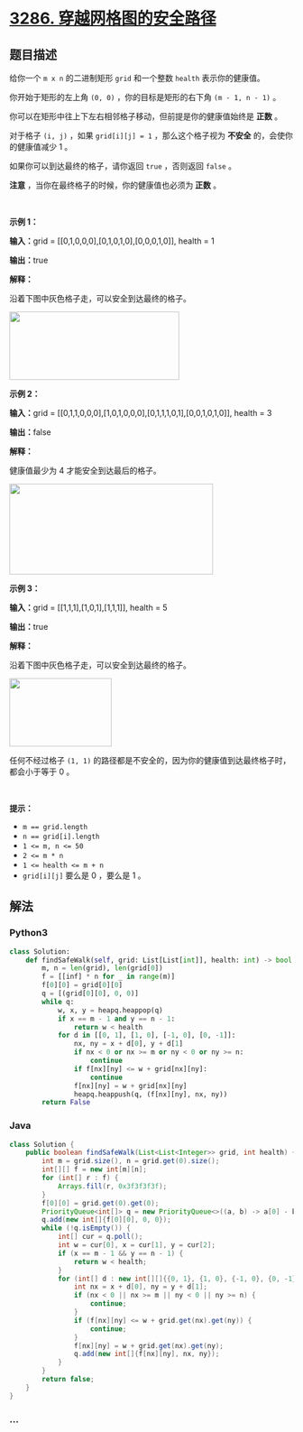 # [3286. 穿越网格图的安全路径](https://leetcode.cn/problems/find-a-safe-walk-through-a-grid)

## 题目描述

<!-- 这里写题目描述 -->

<p>给你一个&nbsp;<code>m x n</code>&nbsp;的二进制矩形&nbsp;<code>grid</code>&nbsp;和一个整数&nbsp;<code>health</code>&nbsp;表示你的健康值。</p>

<p>你开始于矩形的左上角&nbsp;<code>(0, 0)</code>&nbsp;，你的目标是矩形的右下角&nbsp;<code>(m - 1, n - 1)</code>&nbsp;。</p>

<p>你可以在矩形中往上下左右相邻格子移动，但前提是你的健康值始终是 <b>正数</b>&nbsp;。</p>

<p>对于格子&nbsp;<code>(i, j)</code>&nbsp;，如果&nbsp;<code>grid[i][j] = 1</code>&nbsp;，那么这个格子视为 <strong>不安全</strong>&nbsp;的，会使你的健康值减少 1 。</p>

<p>如果你可以到达最终的格子，请你返回&nbsp;<code>true</code>&nbsp;，否则返回 <code>false</code>&nbsp;。</p>

<p><b>注意</b>&nbsp;，当你在最终格子的时候，你的健康值也必须为<strong>&nbsp;正数</strong>&nbsp;。</p>

<p>&nbsp;</p>

<p><strong class="example">示例 1：</strong></p>

<div class="example-block">
<p><span class="example-io"><b>输入：</b>grid = [[0,1,0,0,0],[0,1,0,1,0],[0,0,0,1,0]], health = 1</span></p>

<p><span class="example-io"><b>输出：</b>true</span></p>

<p><b>解释：</b></p>

<p>沿着下图中灰色格子走，可以安全到达最终的格子。</p>
<img alt="" src="https://assets.leetcode.com/uploads/2024/08/04/3868_examples_1drawio.png" style="width: 301px; height: 121px;" /></div>

<p><strong class="example">示例 2：</strong></p>

<div class="example-block">
<p><span class="example-io"><b>输入：</b>grid = [[0,1,1,0,0,0],[1,0,1,0,0,0],[0,1,1,1,0,1],[0,0,1,0,1,0]], health = 3</span></p>

<p><span class="example-io"><b>输出：</b>false</span></p>

<p><b>解释：</b></p>

<p>健康值最少为 4 才能安全到达最后的格子。</p>
<img alt="" src="https://assets.leetcode.com/uploads/2024/08/04/3868_examples_2drawio.png" style="width: 361px; height: 161px;" /></div>

<p><strong class="example">示例 3：</strong></p>

<div class="example-block">
<p><span class="example-io"><b>输入：</b>grid = [[1,1,1],[1,0,1],[1,1,1]], health = 5</span></p>

<p><span class="example-io"><b>输出：</b>true</span></p>

<p><b>解释：</b></p>

<p>沿着下图中灰色格子走，可以安全到达最终的格子。</p>

<p><img alt="" src="https://assets.leetcode.com/uploads/2024/08/04/3868_examples_3drawio.png" style="width: 181px; height: 121px;" /></p>

<p>任何不经过格子&nbsp;<code>(1, 1)</code>&nbsp;的路径都是不安全的，因为你的健康值到达最终格子时，都会小于等于 0 。</p>
</div>

<p>&nbsp;</p>

<p><strong>提示：</strong></p>

<ul>
	<li><code>m == grid.length</code></li>
	<li><code>n == grid[i].length</code></li>
	<li><code>1 &lt;= m, n &lt;= 50</code></li>
<li><code>2 <= m * n</code></li>
	<li><code>1 &lt;= health &lt;= m + n</code></li>
	<li><code>grid[i][j]</code>&nbsp;要么是 0 ，要么是 1 。</li>
</ul>


## 解法

<!-- 这里可写通用的实现逻辑 -->

<!-- tabs:start -->

### **Python3**

<!-- 这里可写当前语言的特殊实现逻辑 -->

```python
class Solution:
    def findSafeWalk(self, grid: List[List[int]], health: int) -> bool:
        m, n = len(grid), len(grid[0])
        f = [[inf] * n for _ in range(m)]
        f[0][0] = grid[0][0]
        q = [(grid[0][0], 0, 0)]
        while q:
            w, x, y = heapq.heappop(q)
            if x == m - 1 and y == n - 1:
                return w < health
            for d in [[0, 1], [1, 0], [-1, 0], [0, -1]]:
                nx, ny = x + d[0], y + d[1]
                if nx < 0 or nx >= m or ny < 0 or ny >= n:
                    continue
                if f[nx][ny] <= w + grid[nx][ny]:
                    continue
                f[nx][ny] = w + grid[nx][ny]
                heapq.heappush(q, (f[nx][ny], nx, ny))
        return False
```

### **Java**

<!-- 这里可写当前语言的特殊实现逻辑 -->

```java
class Solution {
    public boolean findSafeWalk(List<List<Integer>> grid, int health) {
        int m = grid.size(), n = grid.get(0).size();
        int[][] f = new int[m][n];
        for (int[] r : f) {
            Arrays.fill(r, 0x3f3f3f3f);
        }
        f[0][0] = grid.get(0).get(0);
        PriorityQueue<int[]> q = new PriorityQueue<>((a, b) -> a[0] - b[0]);
        q.add(new int[]{f[0][0], 0, 0});
        while (!q.isEmpty()) {
            int[] cur = q.poll();
            int w = cur[0], x = cur[1], y = cur[2];
            if (x == m - 1 && y == n - 1) {
                return w < health;
            }
            for (int[] d : new int[][]{{0, 1}, {1, 0}, {-1, 0}, {0, -1}}) {
                int nx = x + d[0], ny = y + d[1];
                if (nx < 0 || nx >= m || ny < 0 || ny >= n) {
                    continue;
                }
                if (f[nx][ny] <= w + grid.get(nx).get(ny)) {
                    continue;
                }
                f[nx][ny] = w + grid.get(nx).get(ny);
                q.add(new int[]{f[nx][ny], nx, ny});
            }
        }
        return false;
    }
}
```

### **...**

```

```

<!-- tabs:end -->
